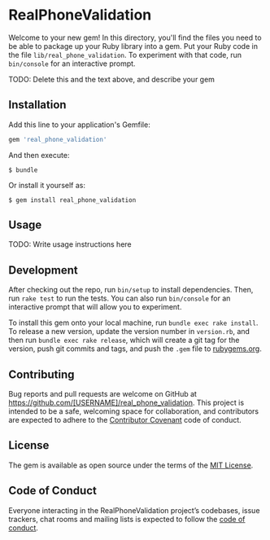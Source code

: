 # RealPhoneValidation

Welcome to your new gem! In this directory, you'll find the files you need to be able to package up your Ruby library into a gem. Put your Ruby code in the file `lib/real_phone_validation`. To experiment with that code, run `bin/console` for an interactive prompt.

TODO: Delete this and the text above, and describe your gem

## Installation

Add this line to your application's Gemfile:

```ruby
gem 'real_phone_validation'
```

And then execute:

    $ bundle

Or install it yourself as:

    $ gem install real_phone_validation

## Usage

TODO: Write usage instructions here

## Development

After checking out the repo, run `bin/setup` to install dependencies. Then, run `rake test` to run the tests. You can also run `bin/console` for an interactive prompt that will allow you to experiment.

To install this gem onto your local machine, run `bundle exec rake install`. To release a new version, update the version number in `version.rb`, and then run `bundle exec rake release`, which will create a git tag for the version, push git commits and tags, and push the `.gem` file to [rubygems.org](https://rubygems.org).

## Contributing

Bug reports and pull requests are welcome on GitHub at https://github.com/[USERNAME]/real_phone_validation. This project is intended to be a safe, welcoming space for collaboration, and contributors are expected to adhere to the [Contributor Covenant](http://contributor-covenant.org) code of conduct.

## License

The gem is available as open source under the terms of the [MIT License](https://opensource.org/licenses/MIT).

## Code of Conduct

Everyone interacting in the RealPhoneValidation project’s codebases, issue trackers, chat rooms and mailing lists is expected to follow the [code of conduct](https://github.com/[USERNAME]/real_phone_validation/blob/master/CODE_OF_CONDUCT.md).
